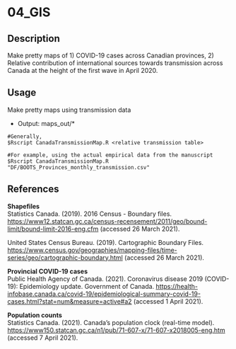# 04_GIS
## Description
Make pretty maps of 1) COVID-19 cases across Canadian provinces, 2) Relative contribution of international sources towards transmission across Canada at the height of the first wave in April 2020. 

## Usage
Make pretty maps using transmission data
   * Output: maps_out/\*
```console
#Generally,
$Rscript CanadaTransmissionMap.R <relative transmission table>

#For example, using the actual empirical data from the manuscript
$Rscript CanadaTransmissionMap.R "DF/BOOTS_Provinces_monthly_transmission.csv"
```

## References
**Shapefiles**  
Statistics Canada. (2019). 2016 Census - Boundary files. https://www12.statcan.gc.ca/census-recensement/2011/geo/bound-limit/bound-limit-2016-eng.cfm (accessed 26 March 2021).  

United States Census Bureau. (2019). Cartographic Boundary Files. https://www.census.gov/geographies/mapping-files/time-series/geo/cartographic-boundary.html (accessed 26 March 2021).  

**Provincial COVID-19 cases**  
Public Health Agency of Canada. (2021). Coronavirus disease 2019 (COVID-19): Epidemiology update. Government of Canada. https://health-infobase.canada.ca/covid-19/epidemiological-summary-covid-19-cases.html?stat=num&measure=active#a2 (accessed 1 April 2021).  

**Population counts**  
Statistics Canada. (2021). Canada’s population clock (real-time model). https://www150.statcan.gc.ca/n1/pub/71-607-x/71-607-x2018005-eng.htm (accessed 7 April 2021).  
 

